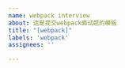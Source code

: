 ```yaml
---
name: webpack interview
about: 这是提交webpack面试题的模板
title: "[webpack]"
labels: 'webpack'
assignees: ''

---
```



